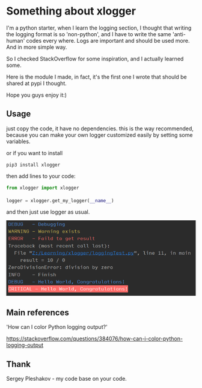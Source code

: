 # Something about xlogger
I'm a python starter, when I learn the logging section, 
I thought that writing the logging format is so 'non-python',
and I have to write the same 'anti-human' codes every where.
Logs are important and should be used more. And in more simple way.

So I checked StackOverflow for some inspiration, and I actually learned some.

Here is the module I made, in fact, it's the first one I wrote that should be
shared at pypi I thought.

Hope you guys enjoy it:)

## Usage
just copy the code, it have no dependencies. this is the way recommended, 
because you can make your own logger customized easily by setting some variables.

or if you want to install
```batch
pip3 install xlogger 
```

then add lines to your code:
```python
from xlogger import xlogger

logger = xlogger.get_my_logger(__name__)
```
and then just use logger as usual.

![](https://github.com/deadlyedge/xlogger/blob/master/static/screenshot1.png)

## Main references
'How can I color Python logging output?'

https://stackoverflow.com/questions/384076/how-can-i-color-python-logging-output

## Thank
Sergey Pleshakov - my code base on your code.
